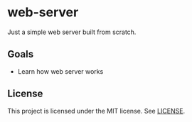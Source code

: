 # web-server
Just a simple web server built from scratch.

## Goals
- Learn how web server works

## License
This project is licensed under the MIT license. See [LICENSE](LICENSE).
